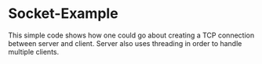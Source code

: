 # Socket-Example
This simple code shows how one could go about creating a TCP connection between server and client. Server also uses threading in order to handle multiple clients.

